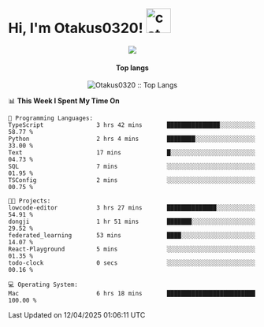 <h1> Hi, I'm Otakus0320! <img src="https://media.giphy.com/media/mGcNjsfWAjY5AEZNw6/giphy.gif" width="50" alt="cat"></h1>

<p align="center"><a href="https://wakatime.com/@044d69d0-1253-4f60-96b6-5d19a0f9dde5"><img src="https://wakatime.com/badge/user/044d69d0-1253-4f60-96b6-5d19a0f9dde5.svg" /></a></p>

<h4 align="center">Top langs</h4>

<p align="center"><img src="https://github-readme-stats.vercel.app/api/top-langs/?username=Otakus0320&langs_count=10&theme=tokyonight&layout=compact&timestamp={{random_number}}" alt="Otakus0320 :: Top Langs" /></p>

<!--START_SECTION:waka-->
📊 **This Week I Spent My Time On** 

```text
💬 Programming Languages: 
TypeScript               3 hrs 42 mins       ███████████████░░░░░░░░░░   58.77 % 
Python                   2 hrs 4 mins        ████████░░░░░░░░░░░░░░░░░   33.00 % 
Text                     17 mins             █░░░░░░░░░░░░░░░░░░░░░░░░   04.73 % 
SQL                      7 mins              ░░░░░░░░░░░░░░░░░░░░░░░░░   01.95 % 
TSConfig                 2 mins              ░░░░░░░░░░░░░░░░░░░░░░░░░   00.75 % 

🐱‍💻 Projects: 
lowcode-editor           3 hrs 27 mins       ██████████████░░░░░░░░░░░   54.91 % 
dongji                   1 hr 51 mins        ███████░░░░░░░░░░░░░░░░░░   29.52 % 
federated_learning       53 mins             ████░░░░░░░░░░░░░░░░░░░░░   14.07 % 
React-Playground         5 mins              ░░░░░░░░░░░░░░░░░░░░░░░░░   01.35 % 
todo-clock               0 secs              ░░░░░░░░░░░░░░░░░░░░░░░░░   00.16 % 

💻 Operating System: 
Mac                      6 hrs 18 mins       █████████████████████████   100.00 % 
```


 Last Updated on 12/04/2025 01:06:11 UTC
<!--END_SECTION:waka-->
